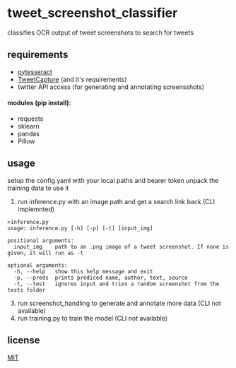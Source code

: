 # tweet_screenshot_classifier
classifies OCR output of tweet screenshots to search for tweets 

## requirements
* [pytesseract](github.com/madmaze/pytesseract)
* [TweetCapture](github.com/Xacnio/tweetcapture) (and it's requirements)
* twitter API access (for generating and annotating screensshots)

#### modules (pip install):
* requests 
* sklearn
* pandas
* Pillow

## usage
setup the config.yaml with your local paths and bearer token
unpack the training data to use it
1. run inference.py with an image path and get a search link back (CLI implemnted)
```
>inference.py
usage: inference.py [-h] [-p] [-t] [input_img]

positional arguments:
  input_img    path to an .png image of a tweet screenshot. If none is given, it will run as -t

optional arguments:
  -h, --help   show this help message and exit
  -p, --preds  prints prediced name, author, text, source
  -t, --test   ignores input and tries a random screenshot from the tests folder
```

3. run screenshot_handling to generate and annotate more data (CLI not available)
4. run training.py to train the model (CLI not available)

## license
[MIT](LICENSE)
